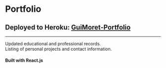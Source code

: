 # Portfolio
## Deployed to Heroku: [GuiMoret-Portfolio](http://guimoret-portfolio.herokuapp.com/)
---
Updated educational and professional records.<br>
Listing of personal projects and contact information.

#### Built with **React.js**
